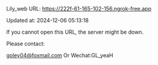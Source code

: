 Lily_web URL: https://222f-61-165-102-156.ngrok-free.app

Updated at: 2024-12-06 05:13:18

If you cannot open this URL, the server might be down.

Please contact: 

goley04@foxmail.com Or Wechat:GL_yeaH